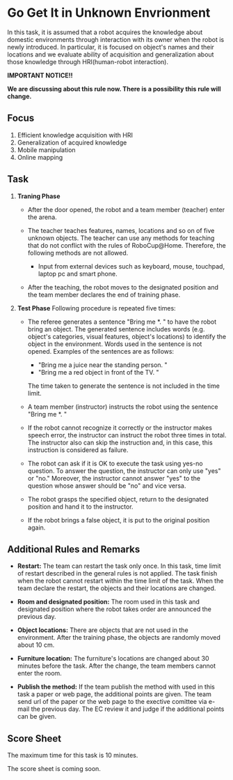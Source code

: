 

# Go Get It in Unknown Envrionment
In this task, it is assumed that a robot acquires the knowledge about domestic environments through interaction with its owner when the robot is newly introduced. In particular, it is focused on object's names and their locations and we evaluate ability of acquisition and generalization about those knowledge through HRI(human-robot interaction).   

**IMPORTANT NOTICE!!**

**We are discussing about this rule now. There is a possibility this rule will change.**

## Focus
1. Efficient knowledge acquisition with HRI
2. Generalization of acquired knowledge
3. Mobile manipulation
4. Online mapping 

## Task
1. **Traning Phase** 
    * After the door opened, the robot and a team member (teacher) enter the arena.  

    * The teacher teaches features, names, locations and so on of five unknown objects. The teacher can use any methods for teaching that do not conflict with the rules of RoboCup@Home. Therefore, the following methods are not allowed.  
		
        - Input from external devices such as keyboard, mouse, touchpad, laptop pc and smart phone.  

    * After the teaching, the robot moves to the designated position and the team member declares the end of training phase.  

3. **Test Phase**
    Following procedure is repeated five times: 
    
    * The referee generates a sentence "Bring me \*. " to have the robot bring an object. The generated sentence includes words (e.g. object's categories, visual features, object's locations) to identify the object in the environment. Words used in the sentence is not opened. Examples of the sentences are as follows:  

		- "Bring me a juice near the standing person. "
		- "Bring me a red object in front of the TV. "

      The time taken to generate the sentence is not included in the time limit.  
 
	* A team member (instructor) instructs the robot using the sentence "Bring me \*. "  

	* If the robot cannot recognize it correctly or the instructor makes speech error, the instructor can instruct the robot three times in total. The instructor also can skip the instruction and, in this case, this instruction is considered as failure.   

	* The robot can ask if it is OK to execute the task using yes-no question. To answer the question, the instructor can only use "yes" or "no." Moreover, the instructor cannot answer "yes" to the question whose answer should be "no" and vice versa.  

	* The robot grasps the specified object, return to the designated position and hand it to the instructor.  

	* If the robot brings a false object, it is put to the original position again.   

## Additional Rules and Remarks
* **Restart:** The team can restart the task only once. In this task, time limit of restart described in the general rules is not applied. The task finish when the robot cannot restart within the time limit of the task. When the team declare the restart, the objects and their locations are changed.  

* **Room and designated position:** The room used in this task and designated position where the robot takes order are announced the previous day.  

* **Object locations:** There are objects that are not used in the environment. After the training phase, the objects are randomly moved about 10 cm.   

* **Furniture location:** The furniture's locations are changed about 30 minutes before the task. After the change, the team members cannot enter the room.  

* **Publish the method:**  If the team publish the method with used in this task a paper or web page, the additional points are given. The team send url of the paper or the web page to the exective comittee via e-mail the previous day. The EC review it and judge if the additional points can be given.  


## Score Sheet

The maximum time for this task is 10 minutes. 

The score sheet is coming soon.